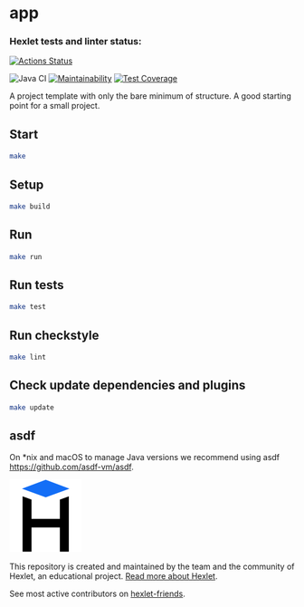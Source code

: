 # app
### Hexlet tests and linter status:
[![Actions Status](https://github.com/ZorgIT/java-project-78/actions/workflows/hexlet-check.yml/badge.svg)](https://github.com/ZorgIT/java-project-78/actions)

![Java CI](https://github.com/ZorgIT/java-project-78/workflows/Java%20CI/badge.svg)
[![Maintainability](https://api.codeclimate.com/v1/badges/a3d0fcbd490b8b132959/maintainability)](https://codeclimate.com/github/ZorgIT/java-project-78/maintainability)
[![Test Coverage](https://api.codeclimate.com/v1/badges/a3d0fcbd490b8b132959/test_coverage)](https://codeclimate.com/github/ZorgIT/java-project-78/test_coverage)

A project template with only the bare minimum of structure. A good starting point for a small project. 

## Start

```bash
make
```

## Setup

```bash
make build
```

## Run

```bash
make run
```

## Run tests

```bash
make test
```

## Run checkstyle

```bash
make lint
```

## Check update dependencies and plugins

```bash
make update
```

## asdf

On *nix and macOS to manage Java versions we recommend using asdf https://github.com/asdf-vm/asdf. 

   
[![Hexlet Ltd. logo](https://raw.githubusercontent.com/Hexlet/assets/master/images/hexlet_logo128.png)](https://hexlet.io/?utm_source=github&utm_medium=link&utm_campaign=java-package)

This repository is created and maintained by the team and the community of Hexlet, an educational project. [Read more about Hexlet](https://hexlet.io/?utm_source=github&utm_medium=link&utm_campaign=java-package).

See most active contributors on [hexlet-friends](https://friends.hexlet.io/).
